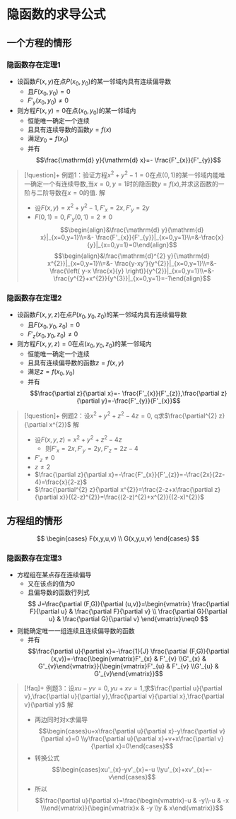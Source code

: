 # 隐函数的求导公式

## 一个方程的情形

### 隐函数存在定理1

- 设函数$F(x,y)$在点$P(x_{0},y_{0})$的某一邻域内具有连续偏导数
	- 且$F(x_{0},y_{0})=0$
	- $F'_{y}(x_{0},y_{0})\neq 0$
- 则方程$F(x,y)=0$在点$(x_{0},y_{0})$的某一邻域内
	- 恒能唯一确定一个连续
	- 且具有连续导数的函数$y=f(x)$
	- 满足$y_{0}=f(x_{0})$
	- 并有$$\frac{\mathrm{d} y}{\mathrm{d} x}=- \frac{F'_{x}}{F'_{y}}$$



>[!question]+ 例题1：验证方程$x^{2}+y^{2}-1=0$在点$(0,1)$的某一邻域内能唯一确定一个有连续导数,当$x=0, y=1$时的隐函数$y=f(x)$,并求这函数的一阶与二阶导数在$x=0$的值.
> 解
> 
> - 设$F(x,y)=x^{2}+y^{2}-1, F'_{x}=2x, F'_{y}=2y$
> - $F(0,1)=0,F'_{y}(0,1)=2\neq 0$
> $$\begin{align}&\frac{\mathrm{d} y}{\mathrm{d} x}|_{x=0,y=1}\\=&- \frac{F'_{x}}{F'_{y}}|_{x=0,y=1}\\=&-\frac{x}{y}|_{x=0,y=1}=0\end{align}$$
> $$\begin{align}&\frac{\mathrm{d}^{2} y}{\mathrm{d} x^{2}}|_{x=0,y=1}\\=&- \frac{y-xy'}{y^{2}}|_{x=0,y=1}\\=&- \frac{\left( y-x \frac{x}{y} \right)}{y^{2}}|_{x=0,y=1}\\=&- \frac{y^{2}+x^{2}}{y^{3}}|_{x=0,y=1}=-1\end{align}$$

### 隐函数存在定理2

- 设函数$F(x,y,z)$在点$P(x_{0},y_{0},z_{0})$的某一邻域内具有连续偏导数
	- 且$F(x_{0},y_{0},z_{0})=0$
	- $F'_{z}(x_{0},y_{0},z_{0})\neq0$
- 则方程$F(x,y,z)=0$在点$(x_{0},y_{0},z_{0})$的某一邻域内
	- 恒能唯一确定一个连续
	- 且具有连续偏导数的函数$z=f(x,y)$
	- 满足$z=f(x_{0},y_{0})$
	- 并有$$\frac{\partial z}{\partial x}=- \frac{F'_{x}}{F'_{z}},\frac{\partial z}{\partial y}=-\frac{F'_{y}}{F'_{x}}$$
>[!question]+ 例题2：设$x^{2}+y^{2}+z^{2}-4z=0$, q求$\frac{\partial^{2} z}{\partial x^{2}}$
> 解
> - 设$F(x,y,z)=x^{2}+y^{2}+z^{2}-4z$
> 	- 则$F'_{x}=2x,F'_{y}=2y,F'_{z}=2z-4$
> - $F'_{z}\neq 0$
> - $z\neq 2$
> - $\frac{\partial z}{\partial x}=-\frac{F'_{x}}{F'_{z}}=-\frac{2x}{2z-4}=\frac{x}{2-z}$
> - $\frac{\partial^{2} z}{\partial x^{2}}=\frac{2-z+x\frac{\partial z}{\partial x}}{(2-z)^{2}}=\frac{(2-z)^{2}+x^{2}}{(2-x)^{2}}$

## 方程组的情形

$$
\begin{cases}
F(x,y,u,v) \\
G(x,y,u,v)
\end{cases}
$$

### 隐函数存在定理3

- 方程组在某点存在连续偏导
	- 又在该点的值为0
	- 且偏导数的函数行列式
$$
J=\frac{\partial (F,G)}{\partial (u,v)}=\begin{vmatrix}
\frac{\partial F}{\partial u} & \frac{\partial F}{\partial v} \\
\frac{\partial G}{\partial u} & \frac{\partial G}{\partial v}
\end{vmatrix}\neq0
$$
- 则能确定唯一一组连续且连续偏导数的函数
	- 并有$$\frac{\partial u}{\partial x}=-\frac{1}{J} \frac{\partial (F,G)}{\partial (x,v)}=-\frac{\begin{vmatrix}F'_{x} & F'_{v} \\G'_{x} & G'_{v}\end{vmatrix}}{\begin{vmatrix}F'_{u} & F'_{v} \\G'_{u} & G'_{v}\end{vmatrix}}$$

>[!faq]+ 例题3：设$xu-yv=0,yu+xv=1$,求$\frac{\partial u}{\partial v},\frac{\partial u}{\partial y},\frac{\partial v}{\partial x},\frac{\partial v}{\partial y}$
> 解
> - 两边同时对x求偏导$$\begin{cases}u+x\frac{\partial u}{\partial x}-y\frac{\partial v}{\partial x}=0 \\y\frac{\partial u}{\partial x}+v+x\frac{\partial v}{\partial x}=0\end{cases}$$
> - 转换公式$$\begin{cases}xu'_{x}-yv'_{x}=-u \\yu'_{x}+xv'_{x}=-v\end{cases}$$
> - 所以$$\frac{\partial u}{\partial x}=\frac{\begin{vmatrix}-u & -y\\-u & -x \\\end{vmatrix}}{\begin{vmatrix}x & -y \\y & x\end{vmatrix}}$$
